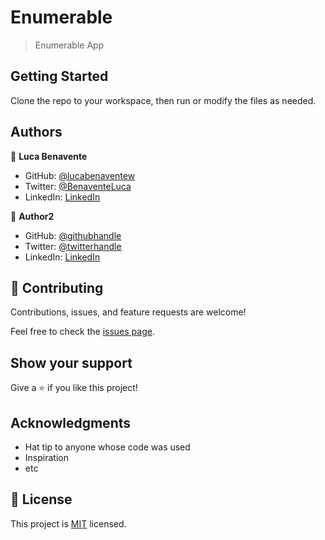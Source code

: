 # Enumerable

> Enumerable App


## Getting Started

Clone the repo to your workspace, then run or modify the files as needed.

## Authors

👤 **Luca Benavente**

- GitHub: [@lucabenaventew](https://github.com/lucabenaventew)
- Twitter: [@BenaventeLuca](https://twitter.com/twitterhandle)
- LinkedIn: [LinkedIn](https://linkedin.com/in/lucabenaventew)

👤 **Author2**

- GitHub: [@githubhandle](https://github.com/githubhandle)
- Twitter: [@twitterhandle](https://twitter.com/twitterhandle)
- LinkedIn: [LinkedIn](https://linkedin.com/in/linkedinhandle)

## 🤝 Contributing

Contributions, issues, and feature requests are welcome!

Feel free to check the [issues page](../../issues/).

## Show your support

Give a ⭐️ if you like this project!

## Acknowledgments

- Hat tip to anyone whose code was used
- Inspiration
- etc

## 📝 License

This project is [MIT](./MIT.md) licensed.

